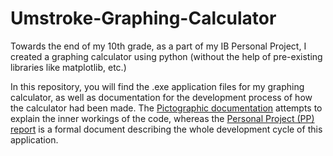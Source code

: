 # Umstroke-Graphing-Calculator
Towards the end of my 10th grade, as a part of my IB Personal Project, I created a graphing calculator using python (without the help of pre-existing libraries like matplotlib, etc.)

In this repository, you will find the .exe application files for my graphing calculator, as well as documentation for the development process of how the calculator had been made. The [Pictographic documentation](Documentation/) 
attempts to explain the inner workings of the code, whereas the [Personal Project (PP) report](../Umstroke-Graphing) is a formal document describing the whole development cycle of this application.

